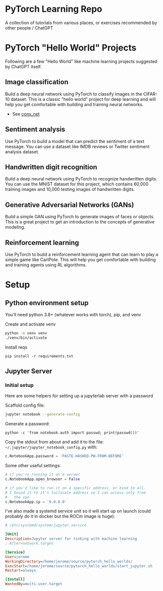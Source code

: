 # PyTorch Learning Repo

A collection of tutorials from various places, or exercises recommended by other people / ChatGPT

# PyTorch "Hello World" Projects

Following are a few "Hello World" like machine learning projects suggested by ChatGPT itself.

## Image classification

Build a deep neural network using PyTorch to classify images in the CIFAR-10 dataset. This is a classic "hello world" project for deep learning and will help you get comfortable with building and training neural networks.

* See [conv_net](/tut/conv_net.ipynb)

## Sentiment analysis

Use PyTorch to build a model that can predict the sentiment of a text message. You can use a dataset like IMDB reviews or Twitter sentiment analysis dataset.

## Handwritten digit recognition

Build a deep neural network using PyTorch to recognize handwritten digits. You can use the MNIST dataset for this project, which contains 60,000 training images and 10,000 testing images of handwritten digits.

## Generative Adversarial Networks (GANs)

Build a simple GAN using PyTorch to generate images of faces or objects. This is a great project to get an introduction to the concepts of generative modeling.

## Reinforcement learning

Use PyTorch to build a reinforcement learning agent that can learn to play a simple game like CartPole. This will help you get comfortable with building and training agents using RL algorithms.

# Setup

## Python environment setup

You'll need python 3.8+ (whatever works with torch), pip, and venv

Create and activate venv

```sh
python -m venv venv
./venv/bin/activate
``` 

Install reqs
```
pip install -r requirements.txt
```

## Jupyter Server

### Initial setup

Here are some helpers for setting up a jupyterlab server with a password

Scaffold config file:
```sh
jupyter notebook --generate-config
```

Generate a password:
```
python -c 'from notebook.auth import passwd; print(passwd())'
```

Copy the stdout from about and add it to the file: `~/.jupyter/jupyter_notebook_config.py` with:
```python
c.NotebookApp.password = 'PASTE-HASHED-PW-FROM-BEFORE'
```

Some other useful settings:
```python
# if you're running it on a server
c.NotebookApp.open_browser = False

# if you'd like to run it on a specific address, or bind to all.
# I bound it to it's tailscale address so I can access only from 
#   the vpn
c.NotebookApp.ip = '0.0.0.0'
```

I've also made a systemd service unit so it will start up on launch (could probably do it in docker but the ROCm image is huge):
```ini
# /etc/systemd/system/jupyter.service

[Unit]
Description=Jupyter server for tinking with machine learning
; After=network.target

[Service]
User=jerome
WorkingDirectory=/home/jerome/source/pytorch_hello_worlds/
ExecStart=/home/jerome/source/pytorch_hello_worlds/start_jupyter.sh
Restart=always

[Install]
WantedBy=multi-user.target
```
